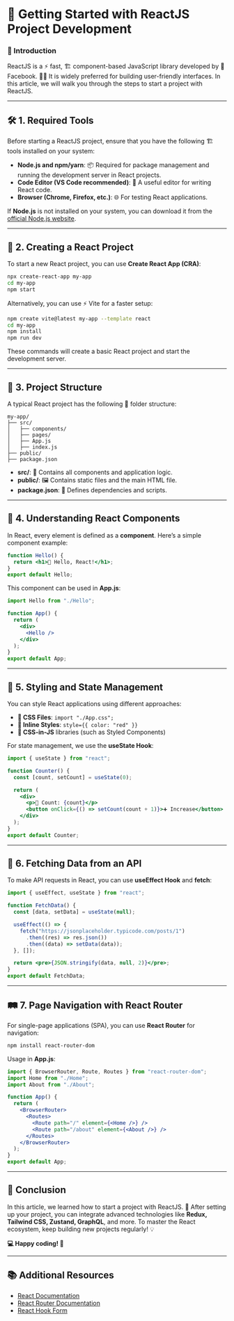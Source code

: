 # 🚀 Getting Started with ReactJS Project Development

### 🏁 Introduction

ReactJS is a ⚡ fast, 🏗️ component-based JavaScript library developed by 🏢 Facebook. 👨‍💻 It is widely preferred for building user-friendly interfaces. In this article, we will walk you through the steps to start a project with ReactJS.

---

## 🛠️ 1. Required Tools
Before starting a ReactJS project, ensure that you have the following 🏗️ tools installed on your system:

- **Node.js and npm/yarn**: 📦 Required for package management and running the development server in React projects.
- **Code Editor (VS Code recommended)**: 📝 A useful editor for writing React code.
- **Browser (Chrome, Firefox, etc.)**: 🌐 For testing React applications.

If **Node.js** is not installed on your system, you can download it from the [official Node.js website](https://nodejs.org/).

---

## 🚀 2. Creating a React Project

To start a new React project, you can use **Create React App (CRA)**:

```sh
npx create-react-app my-app
cd my-app
npm start
```

Alternatively, you can use ⚡ Vite for a faster setup:

```sh
npm create vite@latest my-app --template react
cd my-app
npm install
npm run dev
```

These commands will create a basic React project and start the development server.

---

## 📂 3. Project Structure
A typical React project has the following 📁 folder structure:

```
my-app/
├── src/
│   ├── components/
│   ├── pages/
│   ├── App.js
│   ├── index.js
├── public/
├── package.json
```

- **src/**: 🔧 Contains all components and application logic.
- **public/**: 🖼️ Contains static files and the main HTML file.
- **package.json**: 📜 Defines dependencies and scripts.

---

## 🎨 4. Understanding React Components
In React, every element is defined as a **component**. Here’s a simple component example:

```jsx
function Hello() {
  return <h1>👋 Hello, React!</h1>;
}
export default Hello;
```

This component can be used in **App.js**:

```jsx
import Hello from "./Hello";

function App() {
  return (
    <div>
      <Hello />
    </div>
  );
}
export default App;
```

---

## 🎨 5. Styling and State Management
You can style React applications using different approaches:

- **🎨 CSS Files**: `import "./App.css";`
- **🎨 Inline Styles**: `style={{ color: "red" }}`
- **🎨 CSS-in-JS** libraries (such as Styled Components)

For state management, we use the **useState Hook**:

```jsx
import { useState } from "react";

function Counter() {
  const [count, setCount] = useState(0);

  return (
    <div>
      <p>🔢 Count: {count}</p>
      <button onClick={() => setCount(count + 1)}>➕ Increase</button>
    </div>
  );
}
export default Counter;
```

---

## 🔗 6. Fetching Data from an API
To make API requests in React, you can use **useEffect Hook** and **fetch**:

```jsx
import { useEffect, useState } from "react";

function FetchData() {
  const [data, setData] = useState(null);

  useEffect(() => {
    fetch("https://jsonplaceholder.typicode.com/posts/1")
      .then((res) => res.json())
      .then((data) => setData(data));
  }, []);

  return <pre>{JSON.stringify(data, null, 2)}</pre>;
}
export default FetchData;
```

---

## 🛤️ 7. Page Navigation with React Router
For single-page applications (SPA), you can use **React Router** for navigation:

```sh
npm install react-router-dom
```

Usage in **App.js**:

```jsx
import { BrowserRouter, Route, Routes } from "react-router-dom";
import Home from "./Home";
import About from "./About";

function App() {
  return (
    <BrowserRouter>
      <Routes>
        <Route path="/" element={<Home />} />
        <Route path="/about" element={<About />} />
      </Routes>
    </BrowserRouter>
  );
}
export default App;
```

---

## 🎯 Conclusion
In this article, we learned how to start a project with ReactJS. 🎉 After setting up your project, you can integrate advanced technologies like **Redux, Tailwind CSS, Zustand, GraphQL**, and more. To master the React ecosystem, keep building new projects regularly! 💡

**💻 Happy coding! 🚀**

---

## 📚 Additional Resources
- [React Documentation](https://react.dev/)
- [React Router Documentation](https://reactrouter.com/)
- [React Hook Form](https://react-hook-form.com/)

